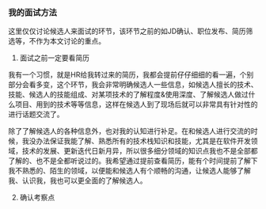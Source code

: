 ### 我的面试方法

这里仅仅讨论候选人来面试的环节，该环节之前的如JD确认、职位发布、简历筛选等，不作为本文讨论的重点。

1. 面试之前一定要看简历

我有一个习惯，就是HR给我转过来的简历，我都会提前仔仔细细的看一遍，个别部分会看多变，这个环节，我会非常明确候选人一些信息，如候选人擅长的技术、技能、候选人的技能组成、对某项技术的了解程度&使用深度、了解候选人做过什么项目、用到的技术等等信息，这样在候选人到了现场后就可以非常具有针对性的进行话题交流了。

除了了解候选人的各种信息外，也对我的认知进行补足。在和候选人进行交流的时候，我没办法保证我能了解、熟悉所有的技术栈知识和技能，尤其是在软件开发领域，技术的发展、更新迭代日新月异，所以很多细分领域的知识点我也不是全部都了解的、也不是全都听说过的。我希望通过提前查看简历，能有个时间提前了解下我不熟悉的、陌生的领域，以便能和候选人有个顺畅的沟通，让候选人能够了解我、认识我，我也可以更全面的了解候选人。

2. 确认考察点

